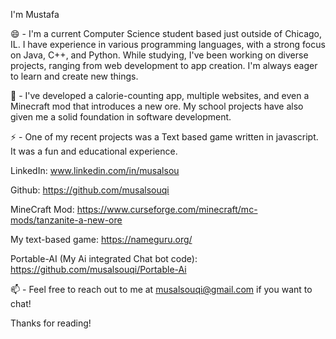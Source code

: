 
I'm Mustafa

😄 - I'm a current Computer Science student based just outside of Chicago, IL. I have experience in various programming languages, with a strong focus on Java, C++, and Python. While studying, I've been working on diverse projects, ranging from web development to app creation. I'm always eager to learn and create new things.

🌱 - I've developed a calorie-counting app, multiple websites, and even a Minecraft mod that introduces a new ore. My school projects have also given me a solid foundation in software development. 

⚡ - One of my recent projects was a Text based game written in javascript. It was a fun and educational experience.


LinkedIn: www.linkedin.com/in/musalsou

Github: https://github.com/musalsouqi

MineCraft Mod: https://www.curseforge.com/minecraft/mc-mods/tanzanite-a-new-ore

My text-based game: https://nameguru.org/

Portable-AI (My Ai integrated Chat bot code): https://github.com/musalsouqi/Portable-Ai

📫 - Feel free to reach out to me at musalsouqi@gmail.com if you want to chat!

Thanks for reading!
